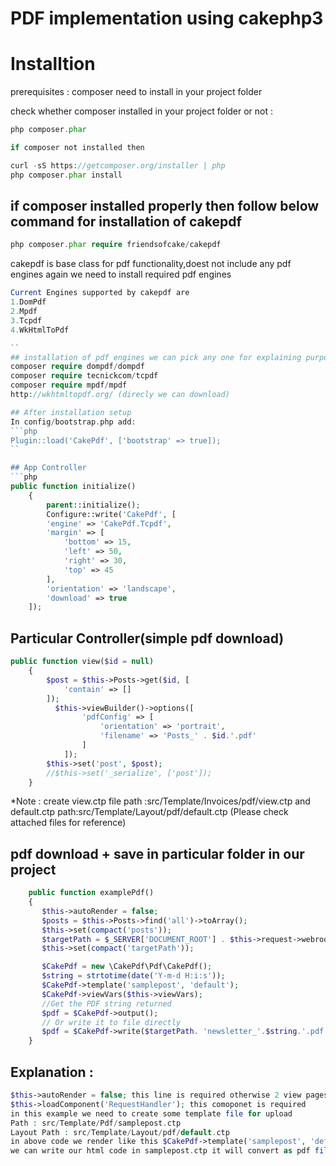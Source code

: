 # PDF implementation using cakephp3

# Installtion 

prerequisites : composer need to install in your project folder

check whether composer installed in your project folder or not  : 
```php
php composer.phar

if composer not installed then

curl -sS https://getcomposer.org/installer | php
php composer.phar install
```

## if composer installed properly then follow below command for installation of cakepdf
```php
php composer.phar require friendsofcake/cakepdf
```
cakepdf is base class for pdf functionality,doest not include any pdf engines again we need to install required pdf engines

```php
Current Engines supported by cakepdf are
1.DomPdf
2.Mpdf
3.Tcpdf
4.WkHtmlToPdf

``
## installation of pdf engines we can pick any one for explaining purpose using tcpdf engine
composer require dompdf/dompdf
composer require tecnickcom/tcpdf
composer require mpdf/mpdf
http://wkhtmltopdf.org/ (direcly we can download)

## After installation setup
In config/bootstrap.php add:
```php
Plugin::load('CakePdf', ['bootstrap' => true]);
``

## App Controller
```php
public function initialize()
    {
        parent::initialize();
        Configure::write('CakePdf', [
        'engine' => 'CakePdf.Tcpdf',
        'margin' => [
            'bottom' => 15,
            'left' => 50,
            'right' => 30,
            'top' => 45
        ],
        'orientation' => 'landscape',
        'download' => true
    ]);
```

## Particular Controller(simple pdf download)
```php
public function view($id = null)
    {
        $post = $this->Posts->get($id, [
            'contain' => []
        ]);
          $this->viewBuilder()->options([
                'pdfConfig' => [
                    'orientation' => 'portrait',
                    'filename' => 'Posts_' . $id.'.pdf'
                ]
            ]);
        $this->set('post', $post);
        //$this->set('_serialize', ['post']);
    }
```
*Note : create view.ctp  file path :src/Template/Invoices/pdf/view.ctp and 
             default.ctp path:src/Template/Layout/pdf/default.ctp (Please check attached files for reference)

## pdf download + save in particular folder in our project

```php
    public function examplePdf()
    {
       $this->autoRender = false;
       $posts = $this->Posts->find('all')->toArray();
       $this->set(compact('posts'));
       $targetPath = $_SERVER['DOCUMENT_ROOT'] . $this->request->webroot.'webroot/uploads/';
       $this->set(compact('targetPath'));

       $CakePdf = new \CakePdf\Pdf\CakePdf();
       $string = strtotime(date('Y-m-d H:i:s'));
       $CakePdf->template('samplepost', 'default');
       $CakePdf->viewVars($this->viewVars);
       //Get the PDF string returned
       $pdf = $CakePdf->output();
       // Or write it to file directly
       $pdf = $CakePdf->write($targetPath. 'newsletter_'.$string.'.pdf');
    }
```

## Explanation :
```php
$this->autoRender = false; this line is required otherwise 2 view pages will render (one is for download and one is for upload) 
$this->loadComponent('RequestHandler'); this comoponet is required
in this example we need to create some template file for upload 
Path : src/Template/Pdf/samplepost.ctp
Layout Path : src/Template/Layout/pdf/default.ctp
in above code we render like this $CakePdf->template('samplepost', 'default');
we can write our html code in samplepost.ctp it will convert as pdf file and automatically upload to defined folder

```






